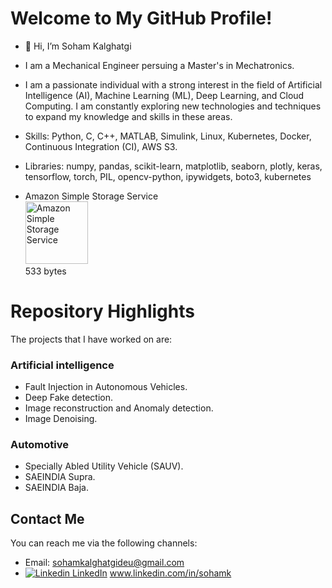 # Welcome to My GitHub Profile!

- 👋 Hi, I’m Soham Kalghatgi
- I am a Mechanical Engineer persuing a Master's in Mechatronics.
- I am a passionate individual with a strong interest in the field of Artificial Intelligence (AI), Machine Learning (ML), Deep Learning, and Cloud Computing. I am constantly exploring new technologies and techniques to expand my knowledge and skills in these areas.

- Skills: Python, C, C++, MATLAB, Simulink, Linux, Kubernetes, Docker, Continuous Integration (CI), AWS S3.

- Libraries: numpy, pandas, scikit-learn, matplotlib, seaborn, plotly, keras, tensorflow, torch, PIL, opencv-python, ipywidgets, boto3, kubernetes

- <td>Amazon Simple Storage Service<br><img src="https://edent.github.io/SuperTinyIcons/images/svg/amazon_s3.svg" width="100" title="Amazon Simple Storage Service"><br>533 bytes</td>

# Repository Highlights

The projects that I have worked on are:

### Artificial intelligence
- Fault Injection in Autonomous Vehicles.  
- Deep Fake detection.  
- Image reconstruction and Anomaly detection.  
- Image Denoising.    

### Automotive
- Specially Abled Utility Vehicle (SAUV).  
- SAEINDIA Supra.  
- SAEINDIA Baja.  




## Contact Me

You can reach me via the following channels:

- Email: sohamkalghatgideu@gmail.com
- [![Linkedin](https://i.stack.imgur.com/gVE0j.png) LinkedIn](https://www.linkedin.com/) www.linkedin.com/in/sohamk


<!---
sohamk10/sohamk10 is a ✨ special ✨ repository because its `README.md` (this file) appears on your GitHub profile.
You can click the Preview link to take a look at your changes.
--->
